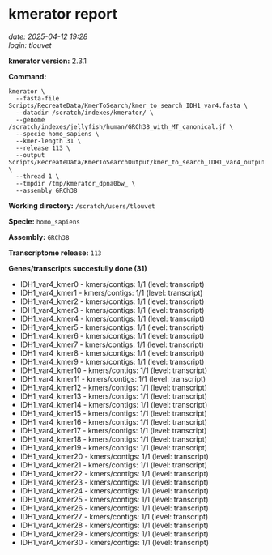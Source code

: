 # kmerator report
*date: 2025-04-12 19:28*  
*login: tlouvet*

**kmerator version:** 2.3.1

**Command:**

```
kmerator \
  --fasta-file Scripts/RecreateData/KmerToSearch/kmer_to_search_IDH1_var4.fasta \
  --datadir /scratch/indexes/kmerator/ \
  --genome /scratch/indexes/jellyfish/human/GRCh38_with_MT_canonical.jf \
  --specie homo_sapiens \
  --kmer-length 31 \
  --release 113 \
  --output Scripts/RecreateData/KmerToSearchOutput/kmer_to_search_IDH1_var4_output \
  --thread 1 \
  --tmpdir /tmp/kmerator_dpna0bw_ \
  --assembly GRCh38
```

**Working directory:** `/scratch/users/tlouvet`

**Specie:** `homo_sapiens`

**Assembly:** `GRCh38`

**Transcriptome release:** `113`

**Genes/transcripts succesfully done (31)**

- IDH1_var4_kmer0 - kmers/contigs: 1/1 (level: transcript)
- IDH1_var4_kmer1 - kmers/contigs: 1/1 (level: transcript)
- IDH1_var4_kmer2 - kmers/contigs: 1/1 (level: transcript)
- IDH1_var4_kmer3 - kmers/contigs: 1/1 (level: transcript)
- IDH1_var4_kmer4 - kmers/contigs: 1/1 (level: transcript)
- IDH1_var4_kmer5 - kmers/contigs: 1/1 (level: transcript)
- IDH1_var4_kmer6 - kmers/contigs: 1/1 (level: transcript)
- IDH1_var4_kmer7 - kmers/contigs: 1/1 (level: transcript)
- IDH1_var4_kmer8 - kmers/contigs: 1/1 (level: transcript)
- IDH1_var4_kmer9 - kmers/contigs: 1/1 (level: transcript)
- IDH1_var4_kmer10 - kmers/contigs: 1/1 (level: transcript)
- IDH1_var4_kmer11 - kmers/contigs: 1/1 (level: transcript)
- IDH1_var4_kmer12 - kmers/contigs: 1/1 (level: transcript)
- IDH1_var4_kmer13 - kmers/contigs: 1/1 (level: transcript)
- IDH1_var4_kmer14 - kmers/contigs: 1/1 (level: transcript)
- IDH1_var4_kmer15 - kmers/contigs: 1/1 (level: transcript)
- IDH1_var4_kmer16 - kmers/contigs: 1/1 (level: transcript)
- IDH1_var4_kmer17 - kmers/contigs: 1/1 (level: transcript)
- IDH1_var4_kmer18 - kmers/contigs: 1/1 (level: transcript)
- IDH1_var4_kmer19 - kmers/contigs: 1/1 (level: transcript)
- IDH1_var4_kmer20 - kmers/contigs: 1/1 (level: transcript)
- IDH1_var4_kmer21 - kmers/contigs: 1/1 (level: transcript)
- IDH1_var4_kmer22 - kmers/contigs: 1/1 (level: transcript)
- IDH1_var4_kmer23 - kmers/contigs: 1/1 (level: transcript)
- IDH1_var4_kmer24 - kmers/contigs: 1/1 (level: transcript)
- IDH1_var4_kmer25 - kmers/contigs: 1/1 (level: transcript)
- IDH1_var4_kmer26 - kmers/contigs: 1/1 (level: transcript)
- IDH1_var4_kmer27 - kmers/contigs: 1/1 (level: transcript)
- IDH1_var4_kmer28 - kmers/contigs: 1/1 (level: transcript)
- IDH1_var4_kmer29 - kmers/contigs: 1/1 (level: transcript)
- IDH1_var4_kmer30 - kmers/contigs: 1/1 (level: transcript)
